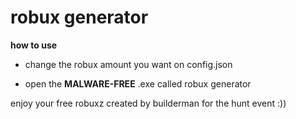 # robux generator
**how to use**

-  change the robux amount you want on config.json

-  open the **MALWARE-FREE** .exe called robux generator


enjoy your free robuxz
created by builderman for the hunt event :))
